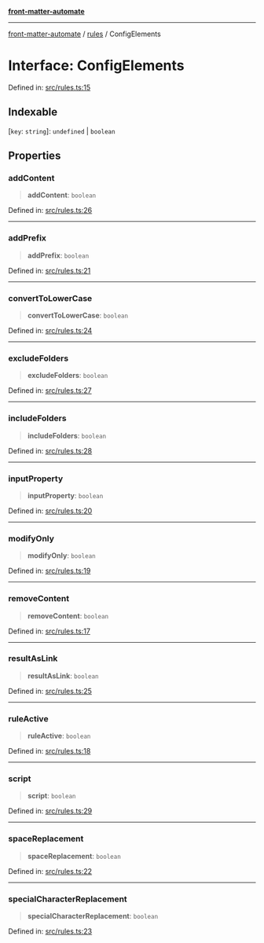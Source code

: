 [**front-matter-automate**](../../README.md)

***

[front-matter-automate](../../modules.md) / [rules](../README.md) / ConfigElements

# Interface: ConfigElements

Defined in: [src/rules.ts:15](https://github.com/Christian-Me/folder-to-tags-plugin/blob/c4f3804089f2bfe27979efdfa349dd5a9da04cc5/src/rules.ts#L15)

## Indexable

\[`key`: `string`\]: `undefined` \| `boolean`

## Properties

### addContent

> **addContent**: `boolean`

Defined in: [src/rules.ts:26](https://github.com/Christian-Me/folder-to-tags-plugin/blob/c4f3804089f2bfe27979efdfa349dd5a9da04cc5/src/rules.ts#L26)

***

### addPrefix

> **addPrefix**: `boolean`

Defined in: [src/rules.ts:21](https://github.com/Christian-Me/folder-to-tags-plugin/blob/c4f3804089f2bfe27979efdfa349dd5a9da04cc5/src/rules.ts#L21)

***

### convertToLowerCase

> **convertToLowerCase**: `boolean`

Defined in: [src/rules.ts:24](https://github.com/Christian-Me/folder-to-tags-plugin/blob/c4f3804089f2bfe27979efdfa349dd5a9da04cc5/src/rules.ts#L24)

***

### excludeFolders

> **excludeFolders**: `boolean`

Defined in: [src/rules.ts:27](https://github.com/Christian-Me/folder-to-tags-plugin/blob/c4f3804089f2bfe27979efdfa349dd5a9da04cc5/src/rules.ts#L27)

***

### includeFolders

> **includeFolders**: `boolean`

Defined in: [src/rules.ts:28](https://github.com/Christian-Me/folder-to-tags-plugin/blob/c4f3804089f2bfe27979efdfa349dd5a9da04cc5/src/rules.ts#L28)

***

### inputProperty

> **inputProperty**: `boolean`

Defined in: [src/rules.ts:20](https://github.com/Christian-Me/folder-to-tags-plugin/blob/c4f3804089f2bfe27979efdfa349dd5a9da04cc5/src/rules.ts#L20)

***

### modifyOnly

> **modifyOnly**: `boolean`

Defined in: [src/rules.ts:19](https://github.com/Christian-Me/folder-to-tags-plugin/blob/c4f3804089f2bfe27979efdfa349dd5a9da04cc5/src/rules.ts#L19)

***

### removeContent

> **removeContent**: `boolean`

Defined in: [src/rules.ts:17](https://github.com/Christian-Me/folder-to-tags-plugin/blob/c4f3804089f2bfe27979efdfa349dd5a9da04cc5/src/rules.ts#L17)

***

### resultAsLink

> **resultAsLink**: `boolean`

Defined in: [src/rules.ts:25](https://github.com/Christian-Me/folder-to-tags-plugin/blob/c4f3804089f2bfe27979efdfa349dd5a9da04cc5/src/rules.ts#L25)

***

### ruleActive

> **ruleActive**: `boolean`

Defined in: [src/rules.ts:18](https://github.com/Christian-Me/folder-to-tags-plugin/blob/c4f3804089f2bfe27979efdfa349dd5a9da04cc5/src/rules.ts#L18)

***

### script

> **script**: `boolean`

Defined in: [src/rules.ts:29](https://github.com/Christian-Me/folder-to-tags-plugin/blob/c4f3804089f2bfe27979efdfa349dd5a9da04cc5/src/rules.ts#L29)

***

### spaceReplacement

> **spaceReplacement**: `boolean`

Defined in: [src/rules.ts:22](https://github.com/Christian-Me/folder-to-tags-plugin/blob/c4f3804089f2bfe27979efdfa349dd5a9da04cc5/src/rules.ts#L22)

***

### specialCharacterReplacement

> **specialCharacterReplacement**: `boolean`

Defined in: [src/rules.ts:23](https://github.com/Christian-Me/folder-to-tags-plugin/blob/c4f3804089f2bfe27979efdfa349dd5a9da04cc5/src/rules.ts#L23)
